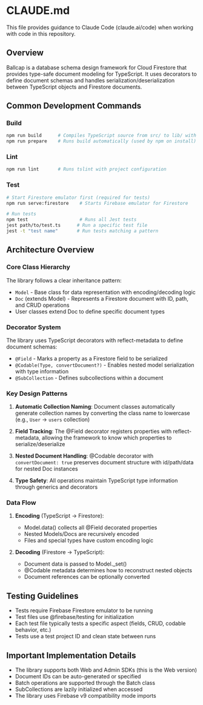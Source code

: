 # CLAUDE.md

This file provides guidance to Claude Code (claude.ai/code) when working with code in this repository.

## Overview

Ballcap is a database schema design framework for Cloud Firestore that provides type-safe document modeling for TypeScript. It uses decorators to define document schemas and handles serialization/deserialization between TypeScript objects and Firestore documents.

## Common Development Commands

### Build
```bash
npm run build      # Compiles TypeScript source from src/ to lib/ with declaration files
npm run prepare    # Runs build automatically (used by npm on install)
```

### Lint
```bash
npm run lint       # Runs tslint with project configuration
```

### Test
```bash
# Start Firestore emulator first (required for tests)
npm run serve:firestore    # Starts Firebase emulator for Firestore

# Run tests
npm test                   # Runs all Jest tests
jest path/to/test.ts      # Run a specific test file
jest -t "test name"       # Run tests matching a pattern
```

## Architecture Overview

### Core Class Hierarchy

The library follows a clear inheritance pattern:
- `Model` - Base class for data representation with encoding/decoding logic
- `Doc` (extends Model) - Represents a Firestore document with ID, path, and CRUD operations
- User classes extend Doc to define specific document types

### Decorator System

The library uses TypeScript decorators with reflect-metadata to define document schemas:

- `@Field` - Marks a property as a Firestore field to be serialized
- `@Codable(Type, convertDocument?)` - Enables nested model serialization with type information
- `@SubCollection` - Defines subcollections within a document

### Key Design Patterns

1. **Automatic Collection Naming**: Document classes automatically generate collection names by converting the class name to lowercase (e.g., `User` → `users` collection)

2. **Field Tracking**: The @Field decorator registers properties with reflect-metadata, allowing the framework to know which properties to serialize/deserialize

3. **Nested Document Handling**: @Codable decorator with `convertDocument: true` preserves document structure with id/path/data for nested Doc instances

4. **Type Safety**: All operations maintain TypeScript type information through generics and decorators

### Data Flow

1. **Encoding** (TypeScript → Firestore):
   - Model.data() collects all @Field decorated properties
   - Nested Models/Docs are recursively encoded
   - Files and special types have custom encoding logic

2. **Decoding** (Firestore → TypeScript):
   - Document data is passed to Model._set()
   - @Codable metadata determines how to reconstruct nested objects
   - Document references can be optionally converted

## Testing Guidelines

- Tests require Firebase Firestore emulator to be running
- Test files use @firebase/testing for initialization
- Each test file typically tests a specific aspect (fields, CRUD, codable behavior, etc.)
- Tests use a test project ID and clean state between runs

## Important Implementation Details

- The library supports both Web and Admin SDKs (this is the Web version)
- Document IDs can be auto-generated or specified
- Batch operations are supported through the Batch class
- SubCollections are lazily initialized when accessed
- The library uses Firebase v9 compatibility mode imports